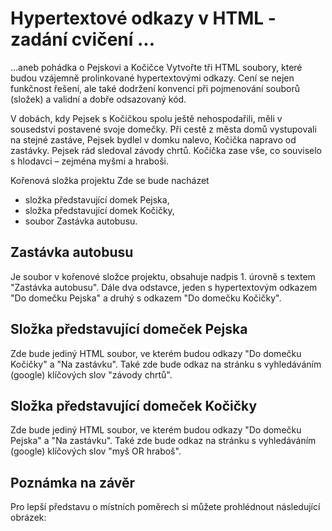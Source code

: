 # Hypertextové odkazy v HTML - zadání cvičení ...

...aneb pohádka o Pejskovi a Kočičce
Vytvořte tři HTML soubory, které budou vzájemně prolinkované hypertextovými odkazy. Cení se nejen funkčnost řešení, ale také dodržení konvencí při pojmenování souborů (složek) a validní a dobře odsazovaný kód.

V dobách, kdy Pejsek s Kočičkou spolu ještě nehospodařili, měli v sousedství postavené svoje domečky. Při cestě z města domů vystupovali na stejné zastáve, Pejsek bydlel v domku nalevo, Kočička napravo od zastávky. Pejsek rád sledoval závody chrtů. Kočička zase vše, co souviselo s hlodavci – zejména myšmi a hraboši.

Kořenová složka projektu
Zde se bude nacházet

* složka představující domek Pejska,
* složka představující domek Kočičky,
* soubor Zastávka autobusu.

## Zastávka autobusu
Je soubor v kořenové složce projektu, obsahuje nadpis 1. úrovně s textem "Zastávka autobusu". Dále dva odstavce, jeden s hypertextovým odkazem "Do domečku Pejska" a druhý s odkazem "Do domečku Kočičky".

## Složka představující domeček Pejska
Zde bude jediný HTML soubor, ve kterém budou odkazy "Do domečku Kočičky" a "Na zastávku". Také zde bude odkaz na stránku s vyhledáváním (google) klíčových slov "závody chrtů".

## Složka představující domeček Kočičky
Zde bude jediný HTML soubor, ve kterém budou odkazy "Do domečku Pejska" a "Na zastávku". Také zde bude odkaz na stránku s vyhledáváním (google) klíčových slov "myš OR hraboš".

## Poznámka na závěr
Pro lepší představu o místních poměrech si můžete prohlédnout následující obrázek:
